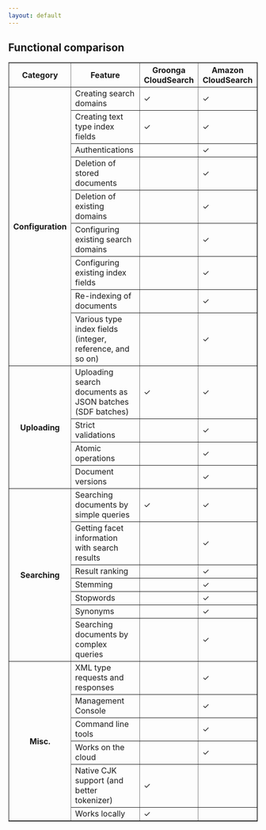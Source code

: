 ```yaml
---
layout: default
---
```


## Functional comparison

<table border="1">
  <tr>
    <th>Category</th>
    <th>Feature</th>
    <th>Groonga CloudSearch</th>
    <th>Amazon CloudSearch</th>
  </tr>

  <tr>
    <th rowspan="9">Configuration</th>
    <td>Creating search domains</td>
    <td>&#x2713;</td><td>&#x2713;</td>
  </tr>
  <tr>
    <td>Creating text type index fields</td>
    <td>&#x2713;</td><td>&#x2713;</td>
  </tr>
  <tr>
    <td>Authentications</td>
    <td></td><td>&#x2713;</td>
  </tr>
  <tr>
    <td>Deletion of stored documents</td>
    <td></td><td>&#x2713;</td>
  </tr>
  <tr>
    <td>Deletion of existing domains</td>
    <td></td><td>&#x2713;</td>
  </tr>
  <tr>
    <td>Configuring existing search domains</td>
    <td></td><td>&#x2713;</td>
  </tr>
  <tr>
    <td>Configuring existing index fields</td>
    <td></td><td>&#x2713;</td>
  </tr>
  <tr>
    <td>Re-indexing of documents</td>
    <td></td><td>&#x2713;</td>
  </tr>
  <tr>
    <td>Various type index fields (integer, reference, and so on)</td>
    <td></td><td>&#x2713;</td>
  </tr>

  <tr>
    <th rowspan="4">Uploading</th>
    <td>Uploading search documents as JSON batches (SDF batches)</td>
    <td>&#x2713;</td><td>&#x2713;</td>
  </tr>
  <tr>
    <td>Strict validations</td>
    <td></td><td>&#x2713;</td>
  </tr>
  <tr>
    <td>Atomic operations</td>
    <td></td><td>&#x2713;</td>
  </tr>
  <tr>
    <td>Document versions</td>
    <td></td><td>&#x2713;</td>
  </tr>

  <tr>
    <th rowspan=7>Searching</th>
    <td>Searching documents by simple queries</td>
    <td>&#x2713;</td><td>&#x2713;</td>
  </tr>
  <tr>
    <td>Getting facet information with search results</td>
    <td></td><td>&#x2713;</td>
  </tr>
  <tr>
    <td>Result ranking</td>
    <td></td><td>&#x2713;</td>
  </tr>
  <tr>
    <td>Stemming</td>
    <td></td><td>&#x2713;</td>
  </tr>
  <tr>
    <td>Stopwords</td>
    <td></td><td>&#x2713;</td>
  </tr>
  <tr>
    <td>Synonyms</td>
    <td></td><td>&#x2713;</td>
  </tr>
  <tr>
    <td>Searching documents by complex queries</td>
    <td></td><td>&#x2713;</td>
  </tr>

  <tr>
    <th rowspan="6">Misc.</th>
    <td>XML type requests and responses</td>
    <td></td><td>&#x2713;</td>
  </tr>
  <tr>
    <td>Management Console</td>
    <td></td><td>&#x2713;</td>
  </tr>
  <tr>
    <td>Command line tools</td>
    <td></td><td>&#x2713;</td>
  </tr>
  <tr>
    <td>Works on the cloud</td>
    <td></td><td>&#x2713;</td>
  </tr>
  <tr>
    <td>Native CJK support (and better tokenizer)</td>
    <td>&#x2713;</td><td></td>
  </tr>
  <tr>
    <td>Works locally</td>
    <td>&#x2713;</td><td></td>
  </tr>
</table>
